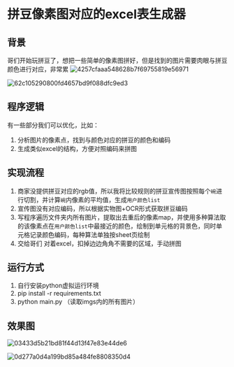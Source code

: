# 拼豆像素图对应的excel表生成器

## 背景
哥们开始玩拼豆了，想把一些简单的像素图拼好，但是找到的图片需要肉眼与拼豆颜色进行对应，非常累
![4257cfaaa548628b7f69755819e56971](https://github.com/user-attachments/assets/1e5880c8-a41d-488d-bcd7-4c126c0913a9)

![62c105290800fd4657bd9f088dfc9ed3](https://github.com/user-attachments/assets/2d95922e-c041-463f-ab53-b495ea8e3d2e)

## 程序逻辑

有一些部分我们可以优化，比如：
1. 分析图片的像素点，找到与颜色对应的拼豆的颜色和编码
2. 生成类似excel的结构，方便对照编码来拼图



## 实现流程
1. 商家没提供拼豆对应的rgb值，所以我将比较规则的拼豆宣传图按照每个`碗`进行切割，并计算`碗`内像素的平均值，生成`用户颜色list`
2. 宣传图没有对应编码，所以根据实物图+OCR形式获取拼豆编码
3. 写程序遍历文件夹内所有图片，提取出去重后的像素map，并使用多种算法取的该像素点在`用户颜色list`中最接近的颜色，绘制到单元格的背景色，同时单元格记录颜色编码，每种算法单独按sheet页绘制
4. 交给哥们 对着excel，扣掉边边角角不需要的区域，手动拼图

## 运行方式

1. 自行安装python虚拟运行环境
2. pip install -r requirements.txt
3. python main.py （读取imgs内的所有图片）


## 效果图


![03433d5b21bd81f44d13f47e83e44de6](https://github.com/user-attachments/assets/613fff6d-5212-4e28-95e1-661cab2cad97)

![0d277a0d4a199bd85a484fe8808350d4](https://github.com/user-attachments/assets/0949038c-20a7-4177-84f1-4d844e570421)
